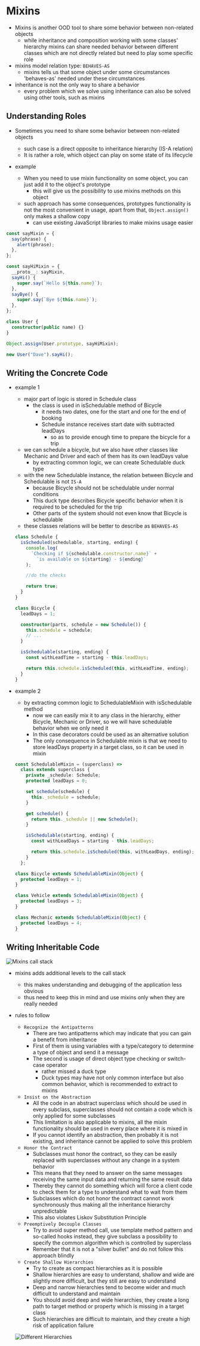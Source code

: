 # Mixins

- Mixins is another OOD tool to share some behavior between non-related objects
  - while inheritance and composition working with some classes' hierarchy mixins can share needed behavior between different classes which are not directly related but need to play some specific role
- mixins model relation type: `BEHAVES-AS`
  - mixins tells us that some object under some circumstances 'behaves-as' needed under these circumstances
- inheritance is not the only way to share a behavior
  - every problem which we solve using inheritance can also be solved using other tools, such as mixins

## Understanding Roles

- Sometimes you need to share some behavior between non-related objects

  - such case is a direct opposite to inheritance hierarchy (IS-A relation)
  - It is rather a role, which object can play on some state of its lifecycle

- example
  - When you need to use mixin functionality on some object, you can just add it to the object's prototype
    - this will give us the possibility to use mixins methods on this object
  - such approach has some consequences, prototypes functionality is not the most convenient in usage, apart from that, `Object.assign()` only makes a shallow copy
    - can use existing JavaScript libraries to make mixins usage easier

```ts
const sayMixin = {
  say(phrase) {
    alert(phrase);
  },
};

const sayHiMixin = {
  __proto__: sayMixin,
  sayHi() {
    super.say(`Hello ${this.name}`);
  },
  sayBye() {
    super.say(`Bye ${this.name}`);
  },
};

class User {
  constructor(public name) {}
}

Object.assign(User.prototype, sayHiMixin);

new User("Dave").sayHi();
```

## Writing the Concrete Code

- example 1

  - major part of logic is stored in Schedule class
    - the class is used in isSchedulable method of Bicycle
      - it needs two dates, one for the start and one for the end of booking
      - Schedule instance receives start date with subtracted leadDays
        - so as to provide enough time to prepare the bicycle for a trip
  - we can schedule a bicycle, but we also have other classes like Mechanic and Driver and each of them has its own leadDays value
    - by extracting common logic, we can create Schedulable duck type
  - with the new Schedulable instance, the relation between Bicycle and Schedulable is not `IS-A`
    - because Bicycle should not be schedulable under normal conditions
    - This duck type describes Bicycle specific behavior when it is required to be scheduled for the trip
    - Other parts of the system should not even know that Bicycle is schedulable
  - these classes relations will be better to describe as `BEHAVES-AS`

  ```ts
  class Schedule {
    isScheduled(schedulable, starting, ending) {
      console.log(
        `Checking if ${schedulable.constructor.name}` +
          `is available on ${starting} - ${ending}`
      );

      //do the checks

      return true;
    }
  }

  class Bicycle {
    leadDays = 1;

    constructor(parts, schedule = new Schedule()) {
      this.schedule = schedule;
      // ...
    }

    isSchedulable(starting, ending) {
      const withLeadTime = starting - this.leadDays;

      return this.schedule.isScheduled(this, withLeadTime, ending);
    }
  }
  ```

- example 2

  - by extracting common logic to SchedulableMixin with isSchedulable method
    - now we can easily mix it to any class in the hierarchy, either Bicycle, Mechanic or Driver, so we will have schedulable behavior when we only need it
    - In this case decorators could be used as an alternative solution
    - The only consequence in Schedulable mixin is that we need to store leadDays property in a target class, so it can be used in mixin

  ```ts
  const SchedulableMixin = (superclass) =>
    class extends superclass {
      private _schedule: Schedule;
      protected leadDays = 0;

      set schedule(schedule) {
        this._schedule = schedule;
      }

      get schedule() {
        return this._schedule || new Schedule();
      }

      isSchedulable(starting, ending) {
        const withLeadDays = starting - this.leadDays;

        return this.schedule.isScheduled(this, withLeadDays, ending);
      }
    };

  class Bicycle extends SchedulableMixin(Object) {
    protected leadDays = 1;
  }

  class Vehicle extends SchedulableMixin(Object) {
    protected leadDays = 3;
  }

  class Mechanic extends SchedulableMixin(Object) {
    protected leadDays = 4;
  }
  ```

## Writing Inheritable Code

![Mixins call stack](../../../../images/mixinsCallStack.png)

- mixins adds additional levels to the call stack
  - this makes understanding and debugging of the application less obvious
  - thus need to keep this in mind and use mixins only when they are really needed
- rules to follow

  - `Recognize the Antipatterns`
    - There are two antipatterns which may indicate that you can gain a benefit from inheritance
    - First of them is using variables with a type/category to determine a type of object and send it a message
    - The second is usage of direct object type checking or switch-case operator
      - rather missed a duck type
      - Duck types may have not only common interface but also common behavior, which is recommended to extract to mixins
  - `Insist on the Abstraction`
    - All the code in an abstract superclass which should be used in every subclass, superclasses should not contain a code which is only applied for some subclasses
    - This limitation is also applicable to mixins, all the mixin functionality should be used in every place where it is mixed in
    - If you cannot identify an abstraction, then probably it is not existing, and inheritance cannot be applied to solve this problem
  - `Honor the Contract`
    - Subclasses must honor the contract, so they can be easily replaced with superclasses without any change in a system behavior
    - This means that they need to answer on the same messages receiving the same input data and returning the same result data
    - Thereby they cannot do something which will force a client code to check them for a type to understand what to wait from them
    - Subclasses which do not honor the contract cannot work synchronously thus making all the inheritance hierarchy unpredictable
    - This also violates Liskov Substitution Principle
  - `Preemptively Decouple Classes`
    - Try to avoid super method call, use template method pattern and so-called hooks instead, they give subclass a possibility to specify the common algorithm which is controlled by superclass
    - Remember that it is not a "silver bullet" and do not follow this approach blindly
  - `Create Shallow Hierarchies`
    - Try to create as compact hierarchies as it is possible
    - Shallow hierarchies are easy to understand, shallow and wide are slightly more difficult, but they still are easy to understand
    - Deep and narrow hierarchies tend to become wider and much difficult to understand and maintain
    - You should avoid deep and wide hierarchies, they create a long path to target method or property which is missing in a target class
    - Such hierarchies are difficult to maintain, and they create a high risk of application failure

  ![Different Hierarchies](../../../../images/differentHierarchies.png)
